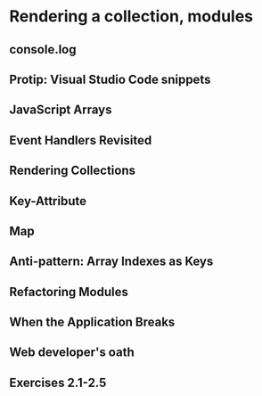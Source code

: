 # Rendering a collection, modules

## console.log

## Protip: Visual Studio Code snippets

## JavaScript Arrays

## Event Handlers Revisited

## Rendering Collections

## Key-Attribute

## Map

## Anti-pattern: Array Indexes as Keys

## Refactoring Modules

## When the Application Breaks

## Web developer's oath

## Exercises 2.1-2.5
